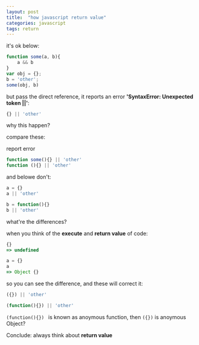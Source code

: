 ```yaml
---
layout: post
title:  "how javascript return value"
categories: javascript
tags: return
---
```

it's ok below:

```javascript
function some(a, b){
	a && b
}
var obj = {};
b = 'other';
some(obj, b)
```

but pass the direct reference, it reports an error **'SyntaxError: Unexpected token ||'**:

```javascript
{} || 'other'
```

why this happen?

compare these:

report error

```javascript
function some(){} || 'other'
function (){} || 'other'
```
and belowe don't:

```javascript
a = {}
a || 'other'

b = function(){}
b || 'other'
```

what're the differences?

when you think of the **execute** and **return value** of code:

```javascript
{} 
=> undefined

a = {}
a 
=> Object {}
```
so you can see the difference, and these will correct it:

```javascript
({}) || 'other'

(function(){}) || 'other'
```

`(function(){}) ` is known as anoymous function, then `({})` is anoymous Object?

Conclude: always think about **return value**
